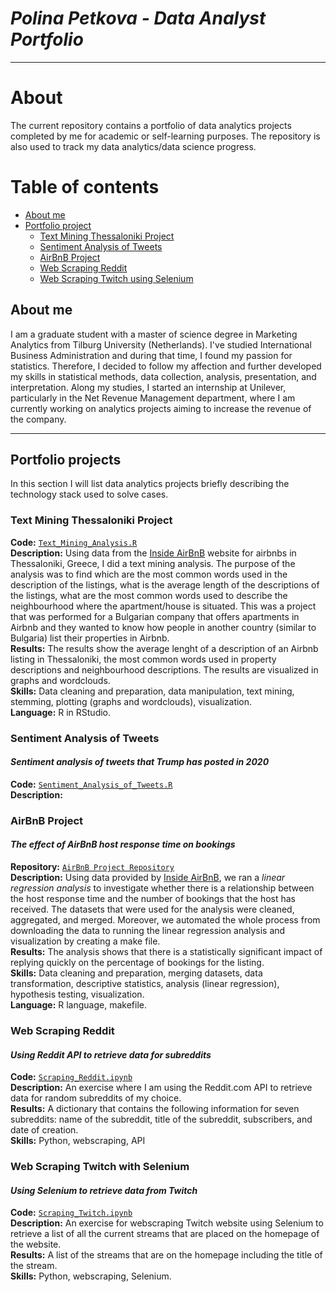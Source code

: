 # ***Polina Petkova - Data Analyst Portfolio***

---

# About
The current repository contains a portfolio of data analytics projects completed by me for academic or self-learning purposes. The repository is also used to track my data analytics/data science progress.

# Table of contents
- [About me](#about-me)
- [Portfolio project](#portfolio-projects)
  * [Text Mining Thessaloniki Project](#text-mining-thessaloniki-project)
  * [Sentiment Analysis of Tweets](#sentiment-analysis-of-Tweets)
  * [AirBnB Project](#airbnb-project)
  * [Web Scraping Reddit](#web-scraping-reddit)
  * [Web Scraping Twitch using Selenium](#web-scraping-twitch-using-selenium)



        
## About me
I am a graduate student with a master of science degree in Marketing Analytics from Tilburg University (Netherlands). I've studied International Business Administration and during that time, I found my passion for statistics. Therefore, I decided to follow my affection and further developed my skills in statistical methods, data collection, analysis, presentation, and interpretation. Along my studies, I started an internship at Unilever, particularly in the Net Revenue Management department, where I am currently working on analytics projects aiming to increase the revenue of the company. 

---

## Portfolio projects
In this section I will list data analytics projects briefly describing the technology stack used to solve cases.

### Text Mining Thessaloniki Project  
  
**Code:** [`Text_Mining_Analysis.R`](https://github.com/polinapetkovaa/portfolio/blob/main/Text_Mining_Analysis.R)  
**Description:** Using data from the [Inside AirBnB](http://insideairbnb.com/get-the-data/) website for airbnbs in Thessaloniki, Greece, I did a text mining analysis. The purpose of the analysis was to find which are the most common words used in the description of the listings, what is the average length of the descriptions of the listings, what are the most common words used to describe the neighbourhood where the apartment/house is situated. This was a project that was performed for a Bulgarian company that offers apartments in Airbnb and they wanted to know how people in another country (similar to Bulgaria) list their properties in Airbnb.  
**Results:** The results show the average lenght of a description of an Airbnb listing in Thessaloniki, the most common words used in property descriptions and neighbourhood descriptions. The results are visualized in graphs and wordclouds.  
**Skills:** Data cleaning and preparation, data manipulation, text mining, stemming, plotting (graphs and wordclouds), visualization.  
**Language:** R in RStudio.  
  
  
### Sentiment Analysis of Tweets
#### *Sentiment analysis of tweets that Trump has posted in 2020*

**Code:** [`Sentiment_Analysis_of_Tweets.R`](https://github.com/polinapetkovaa/portfolio/blob/main/Sentiment_Analysis_Trump.R)  
**Description:** 
  
### AirBnB Project
#### *The effect of AirBnB host response time on bookings*  

**Repository:** [`AirBnB Project Repository`](https://github.com/akalpaxi/InvestigatingAirbnbhosts)  
**Description:** Using data provided by [Inside AirBnB](http://insideairbnb.com/get-the-data/), we ran a *linear regression analysis* to investigate whether there is a relationship between the host response time and the number of bookings that the host has received. The datasets that were used for the analysis were cleaned, aggregated, and merged. Moreover, we automated the whole process from downloading the data to running the linear regression analysis and visualization by creating a make file.  
**Results:** The analysis shows that there is a statistically significant impact of replying quickly on the percentage of bookings for the listing.  
**Skills:** Data cleaning and preparation, merging datasets, data transformation, descriptive statistics, analysis (linear regression), hypothesis testing, visualization.  
**Language:** R language, makefile.  
  
  

### Web Scraping Reddit  
#### *Using Reddit API to retrieve data for subreddits*  

**Code:** [`Scraping_Reddit.ipynb`](https://github.com/polinapetkovaa/portfolio/blob/main/Reddit%20Scraping.ipynb)  
**Description:** An exercise where I am using the Reddit.com API to retrieve data for random subreddits of my choice.  
**Results:** A dictionary that contains the following information for seven subreddits: name of the subreddit, title of the subreddit, subscribers, and date of creation.  
**Skills:** Python, webscraping, API  
  
  

### Web Scraping Twitch with Selenium  
#### *Using Selenium to retrieve data from Twitch*  
  
**Code:** [`Scraping_Twitch.ipynb`](https://github.com/polinapetkovaa/portfolio/blob/main/Web%20Scraping%20Twitch%20using%20Selenium.ipynb)  
**Description:** An exercise for webscraping Twitch website using Selenium to retrieve a list of all the current streams that are placed on the homepage of the website.  
**Results:** A list of the streams that are on the homepage including the title of the stream.  
**Skills:** Python, webscraping, Selenium.  

 
